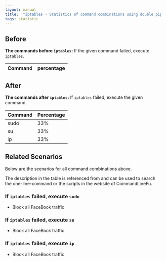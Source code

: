 ```yaml
---
layout: manual
title:  "iptables - Statistics of command combinations using double pipe"
tags: statistic
---
```


## Before

__The commands before `iptables`:__ If the given command failed, execute `iptables`.

| Command | percentage |
|--------|--------|



## After

__The commands after `iptables`:__ If `iptables` failed, execute the given command.

| Command | Percentage | 
|-------|--------|
| sudo | 33% |
| su | 33% |
| ip | 33% |



## Related Scenarios

Below are the scenarios for all command combinations above.

The description in the table is referenced from and can be used to search the one-line-command or the scripts in the website of CommandLineFu.




### If `iptables` failed, execute `sudo`

- Block all FaceBook traffic

            
### If `iptables` failed, execute `su`

- Block all FaceBook traffic

            
### If `iptables` failed, execute `ip`

- Block all FaceBook traffic

            
